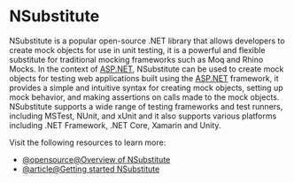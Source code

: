 # NSubstitute

NSubstitute is a popular open-source .NET library that allows developers to create mock objects for use in unit testing, it is a powerful and flexible substitute for traditional mocking frameworks such as Moq and Rhino Mocks. In the context of [ASP.NET](http://ASP.NET), NSubstitute can be used to create mock objects for testing web applications built using the [ASP.NET](http://ASP.NET) framework, it provides a simple and intuitive syntax for creating mock objects, setting up mock behavior, and making assertions on calls made to the mock objects. NSubstitute supports a wide range of testing frameworks and test runners, including MSTest, NUnit, and xUnit and it also supports various platforms including .NET Framework, .NET Core, Xamarin and Unity.

Visit the following resources to learn more:

- [@opensource@Overview of NSubstitute](https://github.com/nsubstitute/NSubstitute)
- [@article@Getting started NSubstitute](https://nsubstitute.github.io/help/getting-started/)